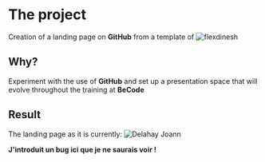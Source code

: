 # The project

Creation of a landing page on __GitHub__ from a template of ![flexdinesh](https://github.com/flexdinesh/dev-landing-page#github-pages)

## Why?

Experiment with the use of __GitHub__ and set up a presentation space that will evolve throughout the training at __BeCode__

## Result

The landing page as it is currently: ![Delahay Joann](https://delahayjoann.github.io/)



__J'introduit un bug ici que je ne saurais voir !__